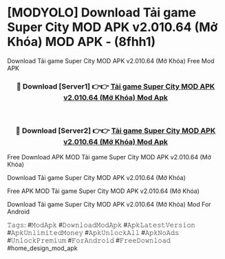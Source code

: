 # [MODYOLO] Download Tải game Super City MOD APK v2.010.64 (Mở Khóa) MOD APK - (8fhh1)
Download Tải game Super City MOD APK v2.010.64 (Mở Khóa) Free Mod APK

<div align="center">
<h3>🔴 Download [Server1] 👉👉 <a href="https://apk-comot.site?title=Tải_game_Super_City_MOD_APK_v2.010.64_(Mở_Khóa)">Tải game Super City MOD APK v2.010.64 (Mở Khóa) Mod Apk</a></h3><br>

<h3>🔴 Download [Server2] 👉👉 <a href="https://apk-comot.site?title=Tải_game_Super_City_MOD_APK_v2.010.64_(Mở_Khóa)">Tải game Super City MOD APK v2.010.64 (Mở Khóa) Mod Apk</a></h3>
</div>


Free Download APK MOD Tải game Super City MOD APK v2.010.64 (Mở Khóa)

Download Tải game Super City MOD APK v2.010.64 (Mở Khóa) 

Free APK MOD Tải game Super City MOD APK v2.010.64 (Mở Khóa) 

Download Tải game Super City MOD APK v2.010.64 (Mở Khóa) Mod For Android

𝚃𝚊𝚐𝚜: #𝙼𝚘𝚍𝙰𝚙𝚔 #𝙳𝚘𝚠𝚗𝚕𝚘𝚊𝚍𝙼𝚘𝚍𝙰𝚙𝚔 #𝙰𝚙𝚔𝙻𝚊𝚝𝚎𝚜𝚝𝚅𝚎𝚛𝚜𝚒𝚘𝚗 #𝙰𝚙𝚔𝚄𝚗𝚕𝚒𝚖𝚒𝚝𝚎𝚍𝙼𝚘𝚗𝚎𝚢 #𝙰𝚙𝚔𝚄𝚗𝚕𝚘𝚌𝚔𝙰𝚕𝚕 #𝙰𝚙𝚔𝙽𝚘𝙰𝚍𝚜 #𝚄𝚗𝚕𝚘𝚌𝚔𝙿𝚛𝚎𝚖𝚒𝚞𝚖 #𝙵𝚘𝚛𝙰𝚗𝚍𝚛𝚘𝚒𝚍 #𝙵𝚛𝚎𝚎𝙳𝚘𝚠𝚗𝚕𝚘𝚊𝚍 #home_design_mod_apk